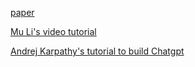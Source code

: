 [paper](https://arxiv.org/abs/1706.03762)

[Mu Li's video tutorial](https://youtu.be/nzqlFIcCSWQ?feature=shared)

[Andrej Karpathy's tutorial to build Chatgpt](https://youtu.be/kCc8FmEb1nY?feature=shared)
